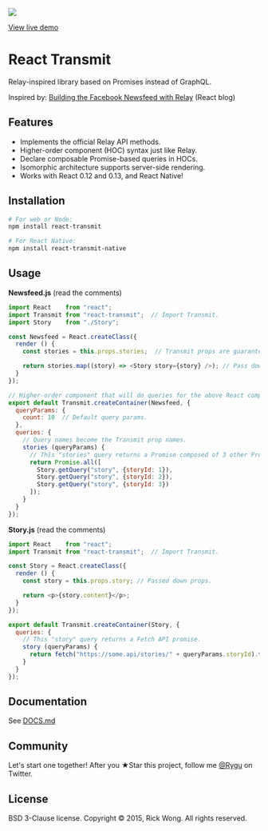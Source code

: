 ![](http://i.imgur.com/X3JE4Ev.png?1)

[View live demo](https://edealer.nl/react-transmit/)

# React Transmit

Relay-inspired library based on Promises instead of GraphQL.

Inspired by: [Building the Facebook Newsfeed with Relay](http://facebook.github.io/react/blog/2015/03/19/building-the-facebook-news-feed-with-relay.html) (React blog)

## Features

- Implements the official Relay API methods.
- Higher-order component (HOC) syntax just like Relay.
- Declare composable Promise-based queries in HOCs.
- Isomorphic architecture supports server-side rendering.
- Works with React 0.12 and 0.13, and React Native!

## Installation

```bash
# For web or Node:
npm install react-transmit

# For React Native:
npm install react-transmit-native
```

## Usage

**Newsfeed.js** (read the comments)

````js
import React    from "react";
import Transmit from "react-transmit";  // Import Transmit.
import Story    from "./Story";

const Newsfeed = React.createClass({
  render () {
    const stories = this.props.stories;  // Transmit props are guaranteed.

    return stories.map((story) => <Story story={story} />); // Pass down props.
  }
});

// Higher-order component that will do queries for the above React component.
export default Transmit.createContainer(Newsfeed, {
  queryParams: {
    count: 10  // Default query params.
  },
  queries: {
    // Query names become the Transmit prop names.
    stories (queryParams) {
      // This "stories" query returns a Promise composed of 3 other Promises.
      return Promise.all([
        Story.getQuery("story", {storyId: 1}),
        Story.getQuery("story", {storyId: 2}),
        Story.getQuery("story", {storyId: 3})
      ]);
    }
  }
});
````
**Story.js** (read the comments)

````js
import React    from "react";
import Transmit from "react-transmit";  // Import Transmit.

const Story = React.createClass({
  render () {
    const story = this.props.story; // Passed down props.

    return <p>{story.content}</p>;
  }
});

export default Transmit.createContainer(Story, {
  queries: {
    // This "story" query returns a Fetch API promise.
    story (queryParams) {
      return fetch("https://some.api/stories/" + queryParams.storyId).then(resp => resp.json());
    }
  }
});
````

## Documentation

See [DOCS.md](https://github.com/RickWong/react-transmit/blob/master/DOCS.md)

## Community

Let's start one together! After you ★Star this project, follow me [@Rygu](https://twitter.com/rygu)
on Twitter.

## License

BSD 3-Clause license. Copyright © 2015, Rick Wong. All rights reserved.
